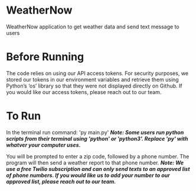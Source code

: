 # WeatherNow
WeatherNow application to get weather data and send text message to users 

# Before Running
The code relies on using our API access tokens. For security purposes, we stored our tokens in our environment variables and retrieve them using Python’s ‘os’ library so that they were not displayed directly on Github. If you would like our access tokens, please reach out to our team.

# To Run
In the terminal run command: 'py main.py' ***Note: Some users run python scripts from their terminal using 'python' or 'python3'. Replace 'py' with whatver your computer uses.***

You will be prompted to enter a zip code, followed by a phone number. The program will then send a weather report to that phone number. ***Note: We use a free Twilio subscription and can only send texts to an approved list of phone numbers. If you would like us to add your number to our approved list, please reach out to our team.***
